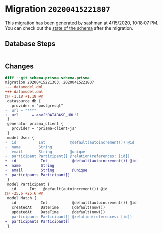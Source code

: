 # Migration `20200415221807`

This migration has been generated by sashman at 4/15/2020, 10:18:07 PM.
You can check out the [state of the schema](./schema.prisma) after the migration.

## Database Steps

```sql

```

## Changes

```diff
diff --git schema.prisma schema.prisma
migration 20200415221303..20200415221807
--- datamodel.dml
+++ datamodel.dml
@@ -1,18 +1,18 @@
 datasource db {
   provider = "postgresql"
-  url = "***"
+  url      = env("DATABASE_URL")
 }
 generator prisma_client {
   provider = "prisma-client-js"
 }
 model User {
-  id          Int           @default(autoincrement()) @id
-  name        String
-  email       String        @unique
-  participant Participant[] @relation(references: [id])
+  id           Int           @default(autoincrement()) @id
+  name         String
+  email        String        @unique
+  participants Participant[]
 }
 model Participant {
   id      Int   @default(autoincrement()) @id
@@ -25,6 +25,6 @@
 model Match {
   id           Int           @default(autoincrement()) @id
   createdAt    DateTime      @default(now())
   updatedAt    DateTime      @default(now())
-  participants Participant[] @relation(references: [id])
+  participants Participant[]
 }
```



